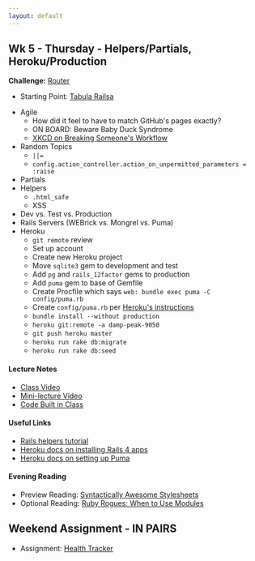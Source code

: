 ```yaml
---
layout: default
---
```


## Wk 5 - Thursday - Helpers/Partials, Heroku/Production

**Challenge:** [Router](https://github.com/masonfmatthews/rails_assignments/blob/master/challenges/rails_router.md)

* Starting Point: [Tabula Railsa](https://github.com/tiyd-rails-2016-01/tabula_railsa)

<!-- **Challenge:** [Rails Environments](https://github.com/masonfmatthews/rails_assignments/blob/master/challenges/rails_environments.md) -->

* Agile
  * How did it feel to have to match GitHub's pages exactly?
  * ON BOARD: Beware Baby Duck Syndrome
  * [XKCD on Breaking Someone's Workflow](https://xkcd.com/1172/)
* Random Topics
  * `||=`
  * `config.action_controller.action_on_unpermitted_parameters = :raise`
* Partials
* Helpers
  * `.html_safe`
  * XSS
* Dev vs. Test vs. Production
* Rails Servers (WEBrick vs. Mongrel vs. Puma)
* Heroku
  * `git remote` review
  * Set up account
  * Create new Heroku project
  * Move `sqlite3` gem to development and test
  * Add `pg` and `rails_12factor` gems to production
  * Add `puma` gem to base of Gemfile
  * Create Procfile which says `web: bundle exec puma -C config/puma.rb`
  * Create `config/puma.rb` per [Heroku's instructions](https://devcenter.heroku.com/articles/deploying-rails-applications-with-the-puma-web-server)
  * `bundle install --without production`
  * `heroku git:remote -a damp-peak-9050`
  * `git push heroku master`
  * `heroku run rake db:migrate`
  * `heroku run rake db:seed`

#### Lecture Notes

* [Class Video](https://youtu.be/qeGD6-jOUrM)
* [Mini-lecture Video](https://youtu.be/6pDnLJll0Qw)
* [Code Built in Class](https://github.com/tiyd-rails-2016-01/wallet_example)

#### Useful Links

* [Rails helpers tutorial](http://mixandgo.com/blog/the-beginner-s-guide-to-rails-helpers?utm_source=rubyweekly&utm_medium=email)
* [Heroku docs on installing Rails 4 apps](https://devcenter.heroku.com/articles/rails4)
* [Heroku docs on setting up Puma](https://devcenter.heroku.com/articles/deploying-rails-applications-with-the-puma-web-server)

#### Evening Reading

* Preview Reading: [Syntactically Awesome Stylesheets](http://sass-lang.com/guide)
* Optional Reading: [Ruby Rogues: When to Use Modules](http://devchat.tv/ruby-rogues/022-rr-when-to-use-modules)

## Weekend Assignment - IN PAIRS

* Assignment: [Health Tracker](https://github.com/tiyd-rails-2016-01/health_tracker)
<!-- * Feedback: [Health Tracker Feedback](feedback) -->
